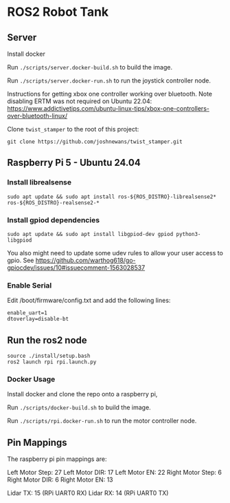 # ROS2 Robot Tank

## Server

Install docker

Run `./scripts/server.docker-build.sh` to build the image.

Run `./scripts/server.docker-run.sh` to run the joystick controller node.

Instructions for getting xbox one controller working over bluetooth. Note disabling ERTM was not required on Ubuntu 22.04: https://www.addictivetips.com/ubuntu-linux-tips/xbox-one-controllers-over-bluetooth-linux/


Clone `twist_stamper` to the root of this project:

```
git clone https://github.com/joshnewans/twist_stamper.git
```

## Raspberry Pi 5 - Ubuntu 24.04

### Install librealsense

```
sudo apt update && sudo apt install ros-${ROS_DISTRO}-librealsense2* ros-${ROS_DISTRO}-realsense2-*
```

### Install gpiod dependencies

```
sudo apt update && sudo apt install libgpiod-dev gpiod python3-libgpiod
```

You also might need to update some udev rules to allow your user access to gpio. See https://github.com/warthog618/go-gpiocdev/issues/10#issuecomment-1563028537

### Enable Serial

Edit /boot/firmware/config.txt and add the following lines:

```
enable_uart=1
dtoverlay=disable-bt
```

## Run the ros2 node

```
source ./install/setup.bash
ros2 launch rpi rpi.launch.py
```

### Docker Usage 
Install docker and clone the repo onto a raspberry pi,

Run `./scripts/docker-build.sh` to build the image.

Run `./scripts/rpi.docker-run.sh` to run the motor controller node.


## Pin Mappings
The raspberry pi pin mappings are:

Left Motor Step: 27
Left Motor DIR:  17
Left Motor EN:   22
Right Motor Step: 6
Right Motor DIR:  6
Right Motor EN:   13

Lidar TX: 15 (RPi UART0 RX)
Lidar RX: 14 (RPi UART0 TX)

